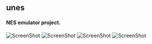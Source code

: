 ## unes
#### NES emulator project.
![ScreenShot](https://user-images.githubusercontent.com/11935784/30034911-f62c40d4-917a-11e7-877c-e113dedba72f.png "Donkey Kong")
![ScreenShot](https://user-images.githubusercontent.com/11935784/30034912-f630098a-917a-11e7-9ff8-6afa6efae3a4.png "Final Fantasy")
![ScreenShot](https://user-images.githubusercontent.com/11935784/30034913-f6570cc4-917a-11e7-88fd-d2747f6f5b08.png "Mega Man")
![ScreenShot](https://user-images.githubusercontent.com/11935784/30034914-f65ae4ac-917a-11e7-9b5c-98bb8bbca9ce.png "Zelda")


